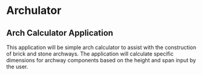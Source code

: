 # Archulator
## Arch Calculator Application

This application will be simple arch calculator to assist with the construction of brick and stone archways. The application will calculate specific dimensions for archway components based on the height and span input by the user.

